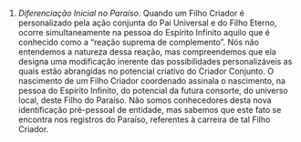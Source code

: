 ﻿1. <I>Diferenciação Inicial no Paraíso</I>. Quando um Filho Criador é personalizado pela ação conjunta do Pai Universal e do Filho Eterno, ocorre simultaneamente  na pessoa do Espírito Infinito aquilo que é conhecido como a “reação suprema de complemento”. Nós não entendemos a natureza dessa reação, mas compreendemos que ela designa uma modificação inerente das possibilidades personalizáveis as quais estão abrangidas no potencial criativo do Criador Conjunto. O nascimento de um Filho Criador coordenado assinala o nascimento, na pessoa do Espírito Infinito, do potencial da futura consorte, do universo local, deste Filho do Paraíso. Não somos conhecedores desta nova identificação pré-pessoal de entidade, mas sabemos que este fato se encontra nos registros do Paraíso, referentes à carreira de tal Filho Criador.